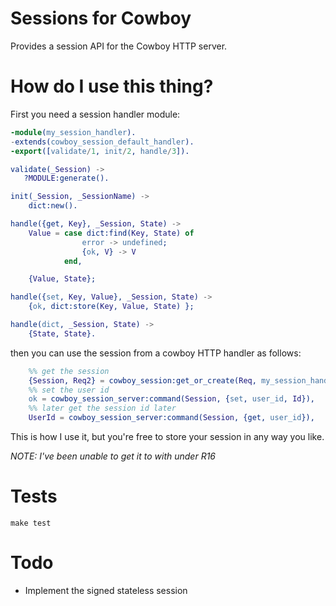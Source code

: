 # Sessions for Cowboy
Provides a session API for the Cowboy HTTP server.

# How do I use this thing?

First you need a session handler module:

````erlang
-module(my_session_handler).
-extends(cowboy_session_default_handler).
-export([validate/1, init/2, handle/3]).

validate(_Session) ->
   ?MODULE:generate().

init(_Session, _SessionName) ->
    dict:new().

handle({get, Key}, _Session, State) ->
    Value = case dict:find(Key, State) of
                error -> undefined;
                {ok, V} -> V
            end,

    {Value, State};

handle({set, Key, Value}, _Session, State) ->
    {ok, dict:store(Key, Value, State) };

handle(dict, _Session, State) ->
    {State, State}.
````

then you can use the session from a cowboy HTTP handler as follows:

````erlang
    %% get the session
    {Session, Req2} = cowboy_session:get_or_create(Req, my_session_handler),
    %% set the user id
    ok = cowboy_session_server:command(Session, {set, user_id, Id}),
    %% later get the session id later
    UserId = cowboy_session_server:command(Session, {get, user_id}),
````

This is how I use it, but you're free to store your session in any way you like.

*NOTE: I've been unable to get it to with under R16*

# Tests
`make test`

# Todo
* Implement the signed stateless session
